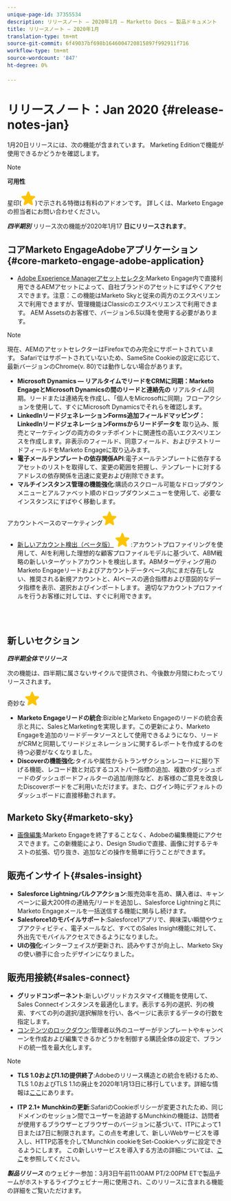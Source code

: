 ```yaml
---
unique-page-id: 37355534
description: リリースノート — 2020年1月 — Marketto Docs — 製品ドキュメント
title: リリースノート — 2020年1月
translation-type: tm+mt
source-git-commit: 6f49037bf698b1646004720815897f992911f716
workflow-type: tm+mt
source-wordcount: '847'
ht-degree: 0%

---
```



# リリースノート：Jan 2020 {#release-notes-jan}

1月20日リリースには、次の機能が含まれています。 Marketing Editionで機能が使用できるかどうかを確認します。

>[!NOTE]
>
>**可用性**
>
>星印(![(star)](assets/star-yellow.svg))で示される特徴は有料のアドオンです。 詳しくは、Marketo Engageの担当者にお問い合わせください。

***四半期別*** リリース次の機能が2020年1月17 **日にリリースされます**。

## コアMarketo EngageAdobeアプリケーション{#core-marketo-engage-adobe-application}

* [Adobe Experience Managerアセットセレクタ](https://docs.marketo.com/x/_AA6Ag):Marketo Engage内で直接利用できるAEMアセットによって、自社ブランドのアセットにすばやくアクセスできます。注意：この機能はMarketo Skyと従来の両方のエクスペリエンスで利用できますが、管理機能はClassicのエクスペリエンスで利用できます。 AEM Assetsのお客様で、バージョン6.5以降を使用する必要があります。

>[!NOTE]
>
>現在、AEMのアセットセレクターはFirefoxでのみ完全にサポートされています。 Safariではサポートされていないため、SameSite Cookieの設定に応じて、最新バージョンのChrome(v. 80)では動作しない場合があります。

* **Microsoft Dynamics — リアルタイムでリードをCRMに同期：Marketo EngageとMicrosoft Dynamicsの間のリードと連絡先の** リアルタイム同期。リードまたは連絡先を作成し、「個人をMicrosoftに同期」フローアクションを使用して、すぐにMicrosoft Dynamicsでそれらを確認します。
* **LinkedInリードジェネレーションForms追加フィールドマッピング：LinkedInリードジェネレーションFormsからリードデータを** 取り込み、販売とマーケティングの両方のタッチポイントに関連性の高いエクスペリエンスを作成します。非表示のフィールド、同意フィールド、およびテストリードフィールドをMarketo Engageに取り込みます。
* **電子メールテンプレートの依存関係API**:電子メールテンプレートに依存するアセットのリストを取得して、変更の範囲を把握し、テンプレートに対するアドレスの依存関係を迅速に変更および削除できます。
* **マルチインスタンス管理の機能強化**:購読のスクロール可能なドロップダウンメニューとアルファベット順のドロップダウンメニューを使用して、必要なインスタンスにすばやく移動します。

アカウントベースのマーケティング![(star)](assets/star-yellow.svg)

* [新しいアカウント検出（ベータ版）](https://docs.marketo.com/x/WQA6Ag) ![（星）](assets/star-yellow.svg) :アカウントプロファイリングを使用して、AIを利用した理想的な顧客プロファイルモデルに基づいて、ABM戦略の新しいターゲットアカウントを検出します。ABMターゲティング用のMarketo Engageリードおよびアカウントデータベース内にまだ存在しない、推奨される新規アカウントと、AIベースの適合指標および意図的なデータ指標を表示、選択およびインポートします。 適切なアカウントプロファイルを行うお客様に対しては、すぐに利用できます。

<br> 

## 新しいセクション

***四半期全体でリリース***

次の機能は、四半期に属さないサイクルで提供され、今後数か月間にわたってリリースされます。

奇妙な![(star)](assets/star-yellow.svg)

* **Marketo Engageリードの統合**:BizibleとMarketo Engageのリードの統合表示と共に、SalesとMarketingを実現します。この更新により、Marketo Engageを追加のリードデータソースとして使用できるようになり、リードがCRMと同期してリードジェネレーションに関するレポートを作成するのを待つ必要がなくなりました。
* **Discoverの機能強化**:タイルや属性からトランザクションレコードに掘り下げる機能、レコード数と対応するコストパー指標の追加、複数のダッシュボードのダッシュボードフィルターの追加/削除など、お客様のご意見を改良したDiscoverボードをご利用いただけます。また、ログイン時にデフォルトのダッシュボードに直接移動されます。

## Marketo Sky{#marketo-sky}

* [画像編集](https://help.marketo.com/hc/en-us/articles/360041344614-Marketo-Image-Editor):Marketo Engageを終了することなく、Adobeの編集機能にアクセスできます。この新機能により、Design Studioで直接、画像に対するテキストの拡張、切り抜き、追加などの操作を簡単に行うことができます。

## 販売インサイト{#sales-insight}

* **Salesforce Lightningバルクアクション**:販売効率を高め、購入者は、キャンペーンに最大200件の連絡先/リードを追加し、Salesforce Lightningと共にMarketo Engageメールを一括送信する機能に関与し続けます。
* **Salesforce1のモバイルサポート**:Salesforce1アプリで、興味深い瞬間やウェブアクティビティ、電子メールなど、すべてのSales Insight機能に対して、外出先でモバイルアクセスできるようになりました。
* **UIの強化**:インターフェイスが更新され、読みやすさが向上し、Marketo Skyの使い勝手に合ったデザインになりました。

## 販売用接続{#sales-connect}

* **グリッドコンポーネント**:新しいグリッドカスタマイズ機能を使用して、Sales Connectインスタンスを最適化します。表示する列の選択、列の検索、すべての列の選択/選択解除を行い、各ページに表示するデータの行数を指定します。
* [コンテンツのロックダウン](https://docs.marketo.com/x/6wA6Ag):管理者以外のユーザーがテンプレートやキャンペーンを作成および編集できるかどうかを制御する購読全体の設定で、ブランドの統一性を最大化します。

>[!NOTE]
>
>* **TLS 1.0および1.1の提供終了**:Adobeのリリース構造との統合を続けるため、TLS 1.0およびTLS 1.1の廃止を2020年1月13日に移行しています。詳細な情報は[ここ](https://nation.marketo.com/docs/DOC-7059-tls-10-11-deprecation-faq)にあります。
   >
   >
* **ITP 2.1+ Munchkinの更新**:SafariのCookieポリシーが変更されたため、同じドメインのセッション間でユーザーを追跡するMunchkinの機能は、訪問者が使用するブラウザーとブラウザーのバージョンに基づいて、ITPによって1日または7日に制限されます。この点を考慮して、新しいWebサービスを導入し、HTTP応答を介してMunchkin cookieをSet-Cookieヘッダに設定できるようにします。 この新しいサービスを導入する方法の詳細については、[ここ](https://nation.marketo.com/docs/DOC-7351)を参照してください。


***製品リリース*** [](https://engage.marketo.com/Jan_Feb_20_Release_Webinar_Registration.html) のウェビナー参加：3月3日午前11:00AM PT/2:00PM ETで製品チームがホストするライブウェビナー用に使用され、このリリースに含まれる機能の詳細をご覧いただけます。
